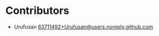 # Contributors

* Urufusan [63711492+Urufusan@users.noreply.github.com](mailto:63711492+Urufusan@users.noreply.github.com)
